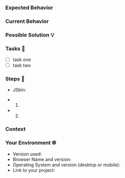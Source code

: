 <!-- Provide a general summary of the issue in the Title above  -->
<!-- Add an emoji on the topline to make it easy to determine at a glance when shared in slack. -->
<!--
:ledger:   (documentation)
:rocket:   (performance)
:pill:     (tests)
:bug:      (bug)
:question: (question)
:sparkles: (feature)
:wrench:   (refactor)
-->

### Expected Behavior
<!-- If you're describing a bug, tell us what should happen -->
<!-- If you're suggesting a change/improvement, tell us how it should work -->
<!-- and what new actions it will allow you to accomplish  -->

### Current Behavior
<!-- If describing a bug, tell us what happens instead of the expected behavior -->
<!-- If suggesting a change/improvement, explain the difference from current behavior -->

### Possible Solution :bulb:
<!-- Not obligatory, but suggest a fix/reason for the bug, -->
<!-- or ideas how to implement the addition or change -->

### Tasks :octopus:
<!-- A rough outline of the things that you will need to accomplish to complete this task. -->
<!-- A living document, as you continue working you can add new tasks as they reveal themselves. -->
- [ ] task one
- [ ] task two

### Steps :bug:
<!-- Provide a link to a live example, or an unambiguous set of steps to -->
<!-- reproduce this bug. Include code to reproduce, if relevant -->
* JSbin:
- 1.
- 2.

### Context
<!-- How has this issue affected you? What are you trying to accomplish? -->
<!-- Providing context helps us come up with a solution that is most useful in the real world -->

### Your Environment :globe_with_meridians:
<!-- Include as many relevant details about the environment you experienced the bug in -->
* Version used:
* Browser Name and version:
* Operating System and version (desktop or mobile):
* Link to your project:
